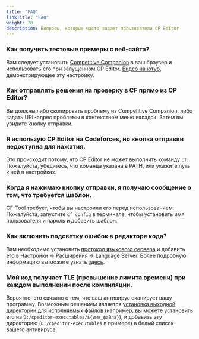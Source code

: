 ```yaml
---
title: "FAQ"
linkTitle: "FAQ"
weight: 70
description: Вопросы, которые часто задают пользователи CP Editor
---
```


### Как получить тестовые примеры с веб-сайта?

Вам следует установить [Competitive Companion](https://github.com/jmerle/competitive-companion) в ваш браузер и использовать его при запущенном CP Editor. [Видео на ютуб](https://youtu.be/IVx1rSqYz7c), демонстрирующее эту настройку.

### Как отправлять решения на проверку в CF прямо из CP Editor?

Вы должны либо скопировать проблему из Competitive Companion, либо задать URL-адрес проблемы в контекстном меню вкладок. Затем вы увидите кнопку отправки.

### Я использую CP Editor на Codeforces, но кнопка отправки недоступна для нажатия.

Это происходит потому, что CP Editor не может выполнить команду `cf`. Пожалуйста, убедитесь, что команда указана в PATH, или укажите путь к ней в настройках.

### Когда я нажимаю кнопку отправки, я получаю сообщение о том, что требуется шаблон.

CF-Tool требует, чтобы вы настроили его перед использованием. Пожалуйста, запустите `cf config` в терминале, чтобы установить имя пользователя и пароль и добавить шаблон.

### Как включить подсветку ошибок в редакторе кода?

Вам необходимо установить [протокол языкового сервера](https://microsoft.github.io/language-server-protocol/implementors/servers/) и добавить его в Настройки -> Расширения -> Language Server. Более подробную информацию вы можете узнать [здесь](../setup/\_index.ru.md#setup-language-server).

### Мой код получает TLE (превышение лимита времени) при каждом выполнении после компиляции.

Вероятно, это связано с тем, что ваш антивирус сканирует вашу программу. Возможным решением является [установка выходной директории для исполняемых файлов](../preferences/language/\_index.ru.md#c-executable-file-path) (например, вы можете установить его на `D:/cpeditor-executables/${имя_файла}`), и добавить эту директорию (`D:/cpeditor-executables` в примере) в белый список вашего антивируса.
